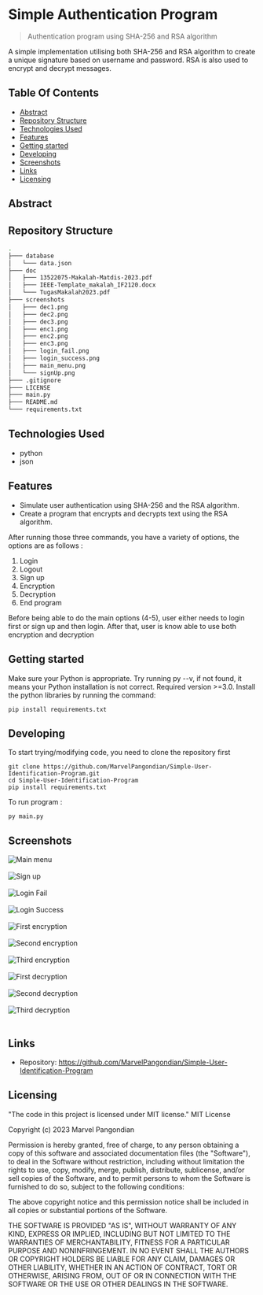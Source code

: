 

# Simple Authentication Program
> Authentication program using SHA-256 and RSA algorithm

A simple implementation utilising both SHA-256 and RSA algorithm to create a unique signature based on username and password. RSA is also used to encrypt and decrypt messages.

## Table Of Contents
* [Abstract](#abstract)
* [Repository Structure](#repository-structure)
* [Technologies Used](#technologies-used)
* [Features](#features)
* [Getting started](#getting-started)
* [Developing](#developing)
* [Screenshots](#screenshots)
* [Links](#links)
* [Licensing](#licensing)

## Abstract

## Repository Structure 
```bash
.
├─── database
│   └─── data.json
├─── doc
│   ├─── 13522075-Makalah-Matdis-2023.pdf 
│   ├─── IEEE-Template_makalah_IF2120.docx
│   └─── TugasMakalah2023.pdf
├─── screenshots
│   ├─── dec1.png
│   ├─── dec2.png
│   ├─── dec3.png
│   ├─── enc1.png
│   ├─── enc2.png
│   ├─── enc3.png
│   ├─── login_fail.png
│   ├─── login_success.png
│   ├─── main_menu.png
│   └─── signUp.png
├─── .gitignore
├─── LICENSE
├─── main.py
├─── README.md
└─── requirements.txt
```
## Technologies Used
- python
- json

## Features
* Simulate user authentication using SHA-256 and the RSA algorithm.
* Create a program that encrypts and decrypts text using the RSA algorithm.





After running those three commands, you have a variety of options, the options are as follows : <br>
1. Login
2. Logout
3. Sign up
4. Encryption
5. Decryption
6. End program

Before being able to do the main options (4-5), user either needs to login first or sign up and then login. After that, user is know able to use both encryption and decryption

## Getting started

Make sure your Python is appropriate. Try running py --v, if not found, it means your Python installation is not correct. Required version >=3.0. Install the python libraries by running the command:

```shell
pip install requirements.txt
```


## Developing
To start trying/modifying code, you need to clone the repository first
```shell
git clone https://github.com/MarvelPangondian/Simple-User-Identification-Program.git
cd Simple-User-Identification-Program
pip install requirements.txt
```
To run program :

```shell
py main.py
```

## Screenshots

![Main menu](./screenshots/main_menu.png)<br><br>
![Sign up](./screenshots/signUp.png)<br><br>
![Login Fail](./screenshots/login_fail.png)<br><br>
![Login Success](./screenshots/login_success.png)<br><br>
![First encryption](./screenshots/enc1.png)<br><br>
![Second encryption](./screenshots/enc2.png)<br><br>
![Third encryption](./screenshots/enc3.png)<br><br>
![First decryption](./screenshots/dec1.png)<br><br>
![Second decryption](./screenshots/dec2.png)<br><br>
![Third decryption](./screenshots/dec3.png)<br><br>


## Links

- Repository: https://github.com/MarvelPangondian/Simple-User-Identification-Program

## Licensing
"The code in this project is licensed under MIT license."
MIT License

Copyright (c) 2023 Marvel Pangondian

Permission is hereby granted, free of charge, to any person obtaining a copy
of this software and associated documentation files (the "Software"), to deal
in the Software without restriction, including without limitation the rights
to use, copy, modify, merge, publish, distribute, sublicense, and/or sell
copies of the Software, and to permit persons to whom the Software is
furnished to do so, subject to the following conditions:

The above copyright notice and this permission notice shall be included in all
copies or substantial portions of the Software.

THE SOFTWARE IS PROVIDED "AS IS", WITHOUT WARRANTY OF ANY KIND, EXPRESS OR
IMPLIED, INCLUDING BUT NOT LIMITED TO THE WARRANTIES OF MERCHANTABILITY,
FITNESS FOR A PARTICULAR PURPOSE AND NONINFRINGEMENT. IN NO EVENT SHALL THE
AUTHORS OR COPYRIGHT HOLDERS BE LIABLE FOR ANY CLAIM, DAMAGES OR OTHER
LIABILITY, WHETHER IN AN ACTION OF CONTRACT, TORT OR OTHERWISE, ARISING FROM,
OUT OF OR IN CONNECTION WITH THE SOFTWARE OR THE USE OR OTHER DEALINGS IN THE
SOFTWARE.

